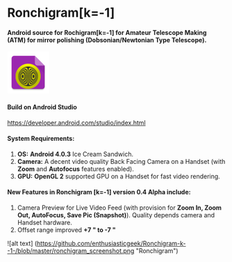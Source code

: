 # Ronchigram[k=-1]
#### Android source for Rochigram[k=-1] for Amateur Telescope Making (ATM) for mirror polishing (Dobsonian/Newtonian Type Telescope).

![alt text](https://github.com/enthusiasticgeek/Ronchigram-k--1-/blob/master/Rochigram/app/src/main/res/drawable-xhdpi/ic_launcher.png "Rochigram [k=-1] Android")

#### Build on Android Studio
https://developer.android.com/studio/index.html

#### System Requirements:

1. **OS:** **Android 4.0.3** Ice Cream Sandwich.
2. **Camera:** A decent video quality Back Facing Camera on a Handset (with **Zoom** and **Autofocus** features enabled).
3. **GPU:** **OpenGL 2** supported GPU on a Handset for fast video rendering.

#### New Features in Ronchigram [k=-1] version 0.4 Alpha include: 

1. Camera Preview for Live Video Feed (with provision for **Zoom In, Zoom Out, AutoFocus, Save Pic (Snapshot)**). Quality depends camera and Handset hardware.
2. Offset range improved **+7 " to -7 "**

![alt text] (https://github.com/enthusiasticgeek/Ronchigram-k--1-/blob/master/ronchigram_screenshot.png "Ronchigram")

